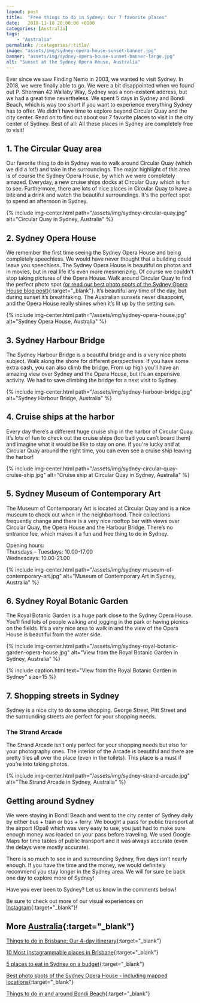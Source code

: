 ```yaml
---
layout: post
title:  "Free things to do in Sydney: Our 7 favorite places"
date:   2018-11-18 20:00:00 +0100
categories: [Australia]
tags:
    - "Australia"
permalink: /:categories/:title/
image: "assets/img/sydney-opera-house-sunset-banner.jpg"
banner: "assets/img/sydney-opera-house-sunset-banner-large.jpg"
alt: "Sunset at the Sydney Opera House, Australia"
---
```


Ever since we saw Finding Nemo in 2003, we wanted to visit Sydney. In 2018, we were finally able to go. We were a bit disappointed when we found out P. Sherman 42 Wallaby Way, Sydney was a non-existent address, but we had a great time nevertheless. We spent 5 days in Sydney and Bondi Beach, which is way too short if you want to experience everything Sydney has to offer. We didn’t have time to explore beyond Circular Quay and the city center. Read on to find out about our 7 favorite places to visit in the city center of Sydney. Best of all: All these places in Sydney are completely free to visit! 

## 1. The Circular Quay area

Our favorite thing to do in Sydney was to walk around Circular Quay (which we did a lot!) and take in the surroundings. The major highlight of this area is of course the Sydney Opera House, by which we were completely amazed. Everyday, a new cruise ships docks at Circular Quay which is fun to see. Furthermore, there are lots of nice places in Circular Quay to have a bite and a drink and watch the beautiful surroundings. It's the perfect spot to spend an afternoon in Sydney. 

{% include img-center.html path="/assets/img/sydney-circular-quay.jpg" alt="Circular Quay in Sydney, Australia" %}

## 2. Sydney Opera House

We remember the first time seeing the Sydney Opera House and being completely speechless. We would have never thought that a building could leave you speechless. The Sydney Opera House is beautiful on photos and in movies, but in real life it's even more mesmerizing. Of course we couldn't stop taking pictures of the Opera House. Walk around Circular Quay to find the perfect photo spot [(or read our best photo spots of the Sydney Opera House blog post)][photo spots opera house]{:target="_blank"}. It’s beautiful any time of the day, but during sunset it’s breathtaking. The Australian sunsets never disappoint, and the Opera House really shines when it’s lit up by the setting sun.

{% include img-center.html path="/assets/img/sydney-opera-house.jpg" alt="Sydney Opera House, Australia" %}

## 3. Sydney Harbour Bridge

The Sydney Harbour Bridge is a beautiful bridge and is a very nice photo subject. Walk along the shore for different perspectives. If you have some extra cash, you can also climb the bridge. From up high you’ll have an amazing view over Sydney and the Opera House, but it’s an expensive activity. We had to save climbing the bridge for a next visit to Sydney. 

{% include img-center.html path="/assets/img/sydney-harbour-bridge.jpg" alt="Sydney Harbour Bridge, Australia" %}

## 4. Cruise ships at the harbor 

Every day there’s a different huge cruise ship in the harbor of Circular Quay. It’s lots of fun to check out the cruise ships (too bad you can’t board them) and imagine what it would be like to stay on one. If you're lucky and at Circular Quay around the right time, you can even see a cruise ship leaving the harbor! 

{% include img-center.html path="/assets/img/sydney-circular-quay-cruise-ship.jpg" alt="Cruise ship at Circular Quay in Sydney, Australia" %}

## 5. Sydney Museum of Contemporary Art

The Museum of Contemporary Art is located at Circular Quay and is a nice museum to check out when in the neighborhood. Their collections frequently change and there is a very nice rooftop bar with views over Circular Quay, the Opera House and the Harbour Bridge. There’s no entrance fee, which makes it a fun and free thing to do in Sydney.

Opening hours:  
Thursdays – Tuesdays: 10.00-17.00  
Wednesdays: 10.00-21.00  

{% include img-center.html path="/assets/img/sydney-museum-of-contemporary-art.jpg" alt="Museum of Contemporary Art in Sydney, Australia" %}

## 6. Sydney Royal Botanic Garden

The Royal Botanic Garden is a huge park close to the Sydney Opera House. You’ll find lots of people walking and jogging in the park or having picnics on the fields. It’s a very nice area to walk in and the view of the Opera House is beautiful from the water side. 

{% include img-center.html path="/assets/img/sydney-royal-botanic-garden-opera-house.jpg" alt="View from the Royal Botanic Garden in Sydney, Australia" %}

{% include caption.html text="View from the Royal Botanic Garden in Sydney" size=15 %}

## 7. Shopping streets in Sydney

Sydney is a nice city to do some shopping. George Street, Pitt Street and the surrounding streets are perfect for your shopping needs. 

### The Strand Arcade

The Strand Arcade isn’t only perfect for your shopping needs but also for your photography ones. The interior of the Arcade is beautiful and there are pretty tiles all over the place (even in the toilets). This place is a must if you’re into taking photos. 

{% include img-center.html path="/assets/img/sydney-strand-arcade.jpg" alt="The Strand Arcade in Sydney, Australia" %}

## Getting around Sydney

We were staying in Bondi Beach and went to the city center of Sydney daily by either bus + train or bus + ferry. We bought a pass for public transport at the airport (Opal) which was very easy to use, you just had to make sure enough money was loaded on your pass before traveling. We used Google Maps for time tables of public transport and it was always accurate (even the delays were mostly accurate). 

There is so much to see in and surrounding Sydney, five days isn’t nearly enough. If you have the time and the money, we would definitely recommend you stay longer in the Sydney area. We will for sure be back one day to explore more of Sydney! 

Have you ever been to Sydney? Let us know in the comments below!

Be sure to check out more of our visual experiences on [Instagram][instagram]{:target="_blank"}!

## More [Australia][australia]{:target="_blank"}

[Things to do in Brisbane: Our 4-day itinerary][brisbane itinerary]{:target="_blank"}

[10 Most Instagrammable places in Brisbane][brisbane instagram]{:target="_blank"}

[5 places to eat in Sydney on a budget][sydney eat]{:target="_blank"}

[Best photo spots of the Sydney Opera House - including mapped locations][photo spots opera house]{:target="_blank"}

[Things to do in and around Bondi Beach][bondi beach]{:target="_blank"}

[brisbane itinerary]: https://kipamojo.world/australia/Things-to-do-in-Brisbane-Our-4-days-itinerary/ 
[brisbane instagram]: https://kipamojo.world/australia/10-Most-Instagrammable-places-in-Brisbane/ 
[sydney eat]: https://kipamojo.world/australia/5-places-to-eat-in-Sydney-on-a-budget/ 
[photo spots opera house]: https://kipamojo.world/australia/Best-photo-spots-of-the-Sydney-Opera-House/
[bondi beach]: https://kipamojo.world/australia/Things-to-do-in-and-around-Bondi-Beach/ 

[australia]: https://kipamojo.world/tags.html#australia
[instagram]: https://instagram.com/kipamojo 
